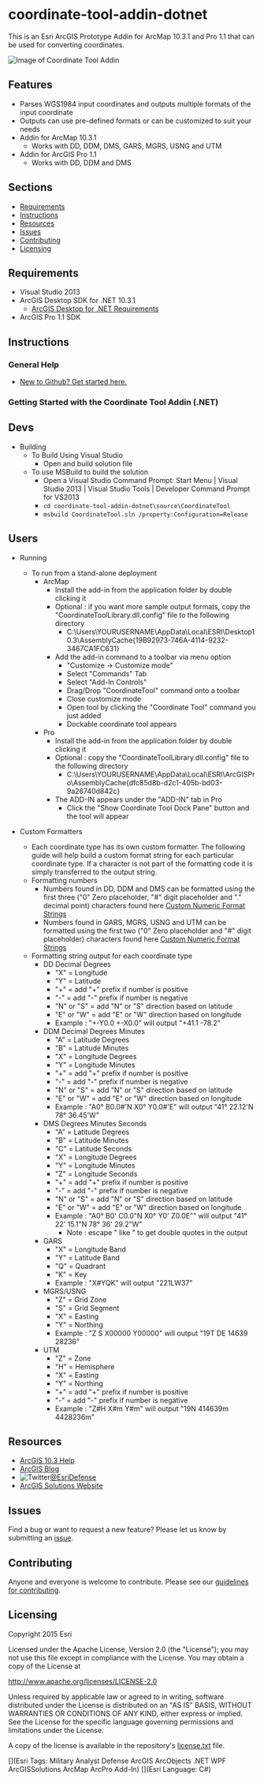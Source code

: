 # coordinate-tool-addin-dotnet

This is an Esri ArcGIS Prototype Addin for ArcMap 10.3.1 and Pro 1.1 that can be used for converting coordinates.

![Image of Coordinate Tool Addin](ScreenShot.PNG) 

## Features

* Parses WGS1984 input coordinates and outputs multiple formats of the input coordinate
* Outputs can use pre-defined formats or can be customized to suit your needs
* Addin for ArcMap 10.3.1
	* Works with DD, DDM, DMS, GARS, MGRS, USNG and UTM
* Addin for ArcGIS Pro 1.1
	* Works with DD, DDM and DMS

## Sections

* [Requirements](#requirements)
* [Instructions](#instructions)
* [Resources](#resources)
* [Issues](#issues)
* [Contributing](#contributing)
* [Licensing](#licensing)

## Requirements

* Visual Studio 2013
* ArcGIS Desktop SDK for .NET 10.3.1
	* [ArcGIS Desktop for .NET Requirements](https://desktop.arcgis.com/en/desktop/latest/get-started/system-requirements/arcobjects-sdk-system-requirements.htm)
* ArcGIS Pro 1.1 SDK

## Instructions

### General Help

* [New to Github? Get started here.](http://htmlpreview.github.com/?https://github.com/Esri/esri.github.com/blob/master/help/esri-getting-to-know-github.html)

### Getting Started with the Coordinate Tool Addin (.NET)

## Devs

* Building
	* To Build Using Visual Studio
		* Open and build solution file
	* To use MSBuild to build the solution
		* Open a Visual Studio Command Prompt: Start Menu | Visual Studio 2013 | Visual Studio Tools | Developer Command Prompt for VS2013
		* ``` cd coordinate-tool-addin-dotnet\source\CoordinateTool ```
		* ``` msbuild CoordinateTool.sln /property:Configuration=Release ```

## Users
* Running
	* To run from a stand-alone deployment
		* ArcMap
			* Install the add-in from the application folder by double clicking it
			* Optional : if you want more sample output formats, copy the "CoordinateToolLibrary.dll.config" file to the following directory
				* C:\Users\YOURUSERNAME\AppData\Local\ESRI\Desktop10.3\AssemblyCache\{19B92973-746A-4114-9232-3467CA1FC631}
			* Add the add-in command to a toolbar via menu option 
				* "Customize -> Customize mode"
				* Select "Commands" Tab
				* Select "Add-In Controls"
				* Drag/Drop "CoordinateTool" command onto a toolbar
				* Close customize mode
				* Open tool by clicking the "Coordinate Tool" command you just added
				* Dockable coordinate tool appears
		* Pro
			* Install the add-in from the application folder by double clicking it
			* Optional : copy the "CoordinateToolLibrary.dll.config" file to the following directory
				* C:\Users\YOURUSERNAME\AppData\Local\ESRI\ArcGISPro\AssemblyCache\{dfc85d8b-d2c1-405b-bd03-9a26740d842c}
			* The ADD-IN appears under the "ADD-IN" tab in Pro	
				* Click the "Show Coordinate Tool Dock Pane" button and the tool will appear
				
* Custom Formatters
	* Each coordinate type has its own custom formatter.  The following guide will help build a custom format string for each particular coordinate type.  If a character is not part of the formatting code it is simply transferred to the output string.
	* Formatting numbers
		* Numbers found in DD, DDM and DMS can be formatted using the first three ("0" Zero placeholder, "#" digit placeholder and "." decimal point) characters found here [Custom Numeric Format Strings](https://msdn.microsoft.com/en-us/library/0c899ak8(v=vs.110).aspx)
		* Numbers found in GARS, MGRS, USNG and UTM can be formatted using the first two ("0" Zero placeholder and "#" digit placeholder) characters found here [Custom Numeric Format Strings](https://msdn.microsoft.com/en-us/library/0c899ak8(v=vs.110).aspx)
	* Formatting string output for each coordinate type
		* DD Decimal Degrees
			* "X" = Longitude
			* "Y" = Latitude
			* "+" = add "+" prefix if number is positive
			* "-" = add "-" prefix if number is negative
			* "N" or "S" = add "N" or "S" direction based on latitude
			* "E" or "W" = add "E" or "W" direction based on longitude
			* Example : "+-Y0.0 +-X0.0" will output "+41.1 -78.2"
		* DDM Decimal Degrees Minutes
			* "A" = Latitude Degrees
			* "B" = Latitude Minutes
			* "X" = Longitude Degrees
			* "Y" = Longitude Minutes
			* "+" = add "+" prefix if number is positive
			* "-" = add "-" prefix if number is negative
			* "N" or "S" = add "N" or "S" direction based on latitude
			* "E" or "W" = add "E" or "W" direction based on longitude
			* Example : "A0° B0.0#'N X0° Y0.0#'E" will output "41° 22.12'N 78° 36.45'W"
		* DMS Degrees Minutes Seconds
			* "A" = Latitude Degrees
			* "B" = Latitude Minutes
			* "C" = Latitude Seconds
			* "X" = Longitude Degrees
			* "Y" = Longitude Minutes
			* "Z" = Longitude Seconds
			* "+" = add "+" prefix if number is positive
			* "-" = add "-" prefix if number is negative
			* "N" or "S" = add "N" or "S" direction based on latitude
			* "E" or "W" = add "E" or "W" direction based on longitude
			* Example : "A0° B0' C0.0\"N X0° Y0' Z0.0E\"" will output "41° 22' 15.1"N 78° 36' 29.2"W"
				* Note : escape " like \" to get double quotes in the output
		* GARS
			* "X" = Longitude Band
			* "Y" = Latitude Band
			* "Q" = Quadrant
			* "K" = Key
			* Example : "X#YQK" will output "221LW37"
		* MGRS/USNG
			* "Z" = Grid Zone
			* "S" = Grid Segment
			* "X" = Easting
			* "Y" = Northing
			* Example : "Z S X00000 Y00000" will output "19T DE 14639 28236"
		* UTM
			* "Z" = Zone
			* "H" = Hemisphere
			* "X" = Easting
			* "Y" = Northing
			* "+" = add "+" prefix if number is positive
			* "-" = add "-" prefix if number is negative
			* Example : "Z#H X#m Y#m" will output "19N 414639m 4428236m"	
			
## Resources

* [ArcGIS 10.3 Help](http://resources.arcgis.com/en/help/)
* [ArcGIS Blog](http://blogs.esri.com/esri/arcgis/)
* ![Twitter](https://g.twimg.com/twitter-bird-16x16.png)[@EsriDefense](http://twitter.com/EsriDefense)
* [ArcGIS Solutions Website](http://solutions.arcgis.com/military/)

## Issues

Find a bug or want to request a new feature?  Please let us know by submitting an [issue](https://github.com/ArcGIS/coordinate-tool-addin-dotnet/issues).

## Contributing

Anyone and everyone is welcome to contribute. Please see our [guidelines for contributing](https://github.com/esri/contributing).

## Licensing

Copyright 2015 Esri

Licensed under the Apache License, Version 2.0 (the "License");
you may not use this file except in compliance with the License.
You may obtain a copy of the License at

   http://www.apache.org/licenses/LICENSE-2.0

Unless required by applicable law or agreed to in writing, software
distributed under the License is distributed on an "AS IS" BASIS,
WITHOUT WARRANTIES OR CONDITIONS OF ANY KIND, either express or implied.
See the License for the specific language governing permissions and
limitations under the License.

A copy of the license is available in the repository's [license.txt](license.txt) file.

[](Esri Tags: Military Analyst Defense ArcGIS ArcObjects .NET WPF ArcGISSolutions ArcMap ArcPro Add-In)
[](Esri Language: C#) 
